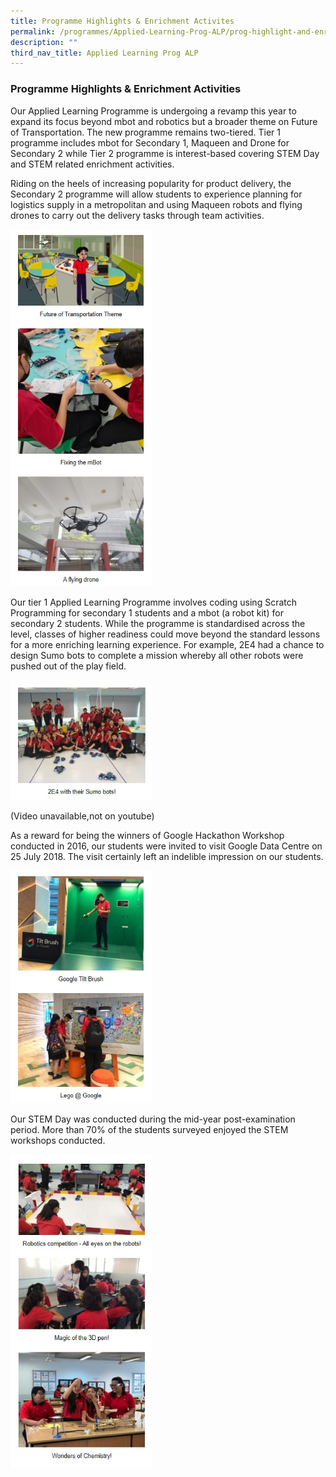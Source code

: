 ```yaml
---
title: Programme Highlights & Enrichment Activites
permalink: /programmes/Applied-Learning-Prog-ALP/prog-highlight-and-enrichment-activities/
description: ""
third_nav_title: Applied Learning Prog ALP
---
```

### Programme Highlights & Enrichment Activities

Our Applied Learning Programme is undergoing a revamp this year to expand its focus beyond mbot and robotics but a broader theme on Future of Transportation. The new programme remains two-tiered. Tier 1 programme includes mbot for Secondary 1, Maqueen and Drone for Secondary 2 while Tier 2 programme is interest-based covering STEM Day and STEM related enrichment activities.

Riding on the heels of increasing popularity for product delivery, the Secondary 2 programme will allow students to experience planning for logistics supply in a metropolitan and using Maqueen robots and flying drones to carry out the delivery tasks through team activities.

<img src="/images/alp%20combine%201.jpg" 
     style="width:45%">

Our tier 1 Applied Learning Programme involves coding using Scratch Programming for secondary 1 students and a mbot (a robot kit) for secondary 2 students. While the programme is standardised across the level, classes of higher readiness could move beyond the standard lessons for a more enriching learning experience. For example, 2E4 had a chance to design Sumo bots to complete a mission whereby all other robots were pushed out of the play field.

<img src="/images/23e%20sumo%20bots.jpg" 
     style="width:45%">

(Video unavailable,not on youtube)

As a reward for being the winners of Google Hackathon Workshop conducted in 2016, our students were invited to visit Google Data Centre on 25 July 2018. The visit certainly left an indelible impression on our students.

<img src="/images/alp%20combine%202.jpg" 
     style="width:45%">

Our STEM Day was conducted during the mid-year post-examination period. More than 70% of the students surveyed enjoyed the STEM workshops conducted.

<img src="/images/alp%20combine%203.jpg" 
     style="width:45%">